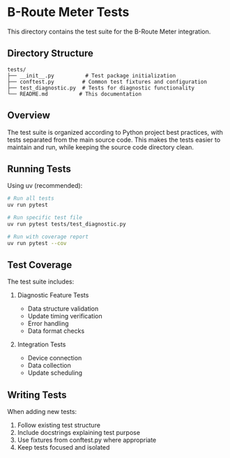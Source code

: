 # B-Route Meter Tests

This directory contains the test suite for the B-Route Meter integration.

## Directory Structure

```
tests/
├── __init__.py          # Test package initialization
├── conftest.py         # Common test fixtures and configuration
├── test_diagnostic.py  # Tests for diagnostic functionality
└── README.md          # This documentation
```

## Overview

The test suite is organized according to Python project best practices, with tests separated from the main source code. This makes the tests easier to maintain and run, while keeping the source code directory clean.

## Running Tests

Using uv (recommended):

```bash
# Run all tests
uv run pytest

# Run specific test file
uv run pytest tests/test_diagnostic.py

# Run with coverage report
uv run pytest --cov
```

## Test Coverage

The test suite includes:

1. Diagnostic Feature Tests
   - Data structure validation
   - Update timing verification
   - Error handling
   - Data format checks

2. Integration Tests
   - Device connection
   - Data collection
   - Update scheduling

## Writing Tests

When adding new tests:

1. Follow existing test structure
2. Include docstrings explaining test purpose
3. Use fixtures from conftest.py where appropriate
4. Keep tests focused and isolated
